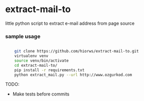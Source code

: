# extract-mail-to
little python script to extract e-mail address from page source

### sample usage

```bash

    git clone https://github.com/hiorws/extract-mail-to.git
    virtualenv venv
    source venv/bin/activate
    cd extract-mail-to/
    pip install -r requirements.txt
    python extract_mail.py --url http://www.ozgurkod.com

```

TODO:
- Make tests before commits
